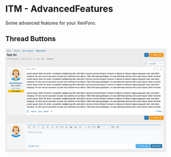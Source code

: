 # ITM - AdvancedFeatures
Some advanced features for your XenForo.

## Thread Buttons

![ThreadButtons](https://github.com/McAtze/ITM-AdvancedFeatures/blob/master/Screenshots/threadButtons.png)
